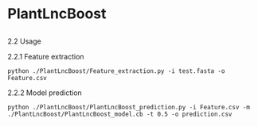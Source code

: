 # PlantLncBoost
##
2.2 Usage

 2.2.1 Feature extraction

    python ./PlantLncBoost/Feature_extraction.py -i test.fasta -o Feature.csv

 2.2.2 Model prediction

    python ./PlantLncBoost/PlantLncBoost_prediction.py -i Feature.csv -m ./PlantLncBoost/PlantLncBoost_model.cb -t 0.5 -o prediction.csv
